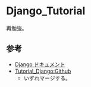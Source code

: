 # Django_Tutorial

再勉強。

## 参考

- [Django ドキュメント](https://docs.djangoproject.com/ja/4.1/)
- [Tutorial_Django:Github](https://github.com/SampleUser0001/Tutorial_Django)
  - いずれマージする。